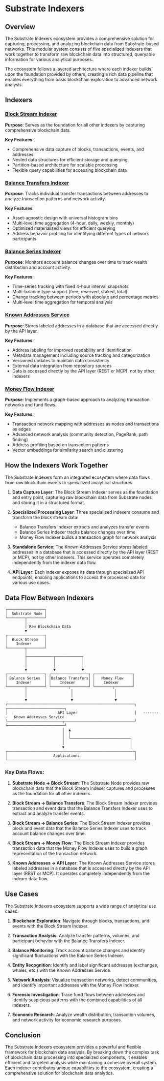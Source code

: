 # Substrate Indexers

## Overview

The Substrate Indexers ecosystem provides a comprehensive solution for capturing, processing, and analyzing blockchain data from Substrate-based networks. This modular system consists of five specialized indexers that work together to transform raw blockchain data into structured, queryable information for various analytical purposes.

The ecosystem follows a layered architecture where each indexer builds upon the foundation provided by others, creating a rich data pipeline that enables everything from basic blockchain exploration to advanced network analysis.

## Indexers

### [Block Stream Indexer](./block_stream.md)

**Purpose**: Serves as the foundation for all other indexers by capturing comprehensive blockchain data.

**Key Features**:
- Comprehensive data capture of blocks, transactions, events, and addresses
- Nested data structures for efficient storage and querying
- Partition-based architecture for scalable processing
- Flexible query capabilities for accessing blockchain data

### [Balance Transfers Indexer](./balance_transfers.md)

**Purpose**: Tracks individual transfer transactions between addresses to analyze transaction patterns and network activity.

**Key Features**:
- Asset-agnostic design with universal histogram bins
- Multi-level time aggregation (4-hour, daily, weekly, monthly)
- Optimized materialized views for efficient querying
- Address behavior profiling for identifying different types of network participants

### [Balance Series Indexer](./balance_series.md)

**Purpose**: Monitors account balance changes over time to track wealth distribution and account activity.

**Key Features**:
- Time-series tracking with fixed 4-hour interval snapshots
- Multi-balance type support (free, reserved, staked, total)
- Change tracking between periods with absolute and percentage metrics
- Multi-level time aggregation for temporal analysis

### [Known Addresses Service](./known_addresses.md)

**Purpose**: Stores labeled addresses in a database that are accessed directly by the API layer.

**Key Features**:
- Address labeling for improved readability and identification
- Metadata management including source tracking and categorization
- Versioned updates to maintain data consistency
- External data integration from repository sources
- Data is accessed directly by the API layer (REST or MCP), not by other indexers

### [Money Flow Indexer](./money_flow.md)

**Purpose**: Implements a graph-based approach to analyzing transaction networks and fund flows.

**Key Features**:
- Transaction network mapping with addresses as nodes and transactions as edges
- Advanced network analysis (community detection, PageRank, path finding)
- Address profiling based on transaction patterns
- Vector embeddings for similarity search and clustering

## How the Indexers Work Together

The Substrate Indexers form an integrated ecosystem where data flows from raw blockchain events to specialized analytical structures:

1. **Data Capture Layer**: The Block Stream Indexer serves as the foundation and entry point, capturing raw blockchain data from Substrate nodes and storing it in a structured format.

2. **Specialized Processing Layer**: Three specialized indexers consume and transform the block stream data:
   - Balance Transfers Indexer extracts and analyzes transfer events
   - Balance Series Indexer tracks balance changes over time
   - Money Flow Indexer builds a transaction graph for network analysis

3. **Standalone Service**: The Known Addresses Service stores labeled addresses in a database that is accessed directly by the API layer (REST or MCP), not by other indexers. This service operates completely independently from the indexer data flow.

4. **API Layer**: Each indexer exposes its data through specialized API endpoints, enabling applications to access the processed data for various use cases.

## Data Flow Between Indexers

```
┌─────────────────┐      
│  Substrate Node │      
└────────┬────────┘      
         │               
         │ Raw Blockchain Data    
         ▼                        
┌─────────────────┐               
│  Block Stream   │               
│    Indexer      │               
└────────┬────────┘               
         │                        
         ├────────────┬────────────┐
         │            │            │
         │            │            │
         ▼            ▼            ▼
┌─────────────────┐ ┌─────────────────┐ ┌─────────────────┐
│ Balance Series  │ │Balance Transfers│ │   Money Flow    │
│    Indexer      │ │    Indexer      │ │    Indexer      │
└────────┬────────┘ └────────┬────────┘ └────────┬────────┘
         │                    │                   │
         │                    │                   │
         ▼                    ▼                   ▼
┌──────────────────────────────────────────────────────────┐           ┌──────────────────────────┐  
│                       API Layer                          │   --------   Known Addresses Service
└─────────────────────────┬────────────────────────────────┘           └──────────────────────────┘
                          │  ▲
                          │  │
                          │  └───────────────────────────┐
                          │                              │
                          ▼                              │
┌──────────────────────────────────────────────────────────┐
│                     Applications                         │
└──────────────────────────────────────────────────────────┘
```

### Key Data Flows:

1. **Substrate Node → Block Stream**: The Substrate Node provides raw blockchain data that the Block Stream Indexer captures and processes as the foundation for all other indexers.

2. **Block Stream → Balance Transfers**: The Block Stream Indexer provides transaction and event data that the Balance Transfers Indexer uses to extract and analyze transfer events.

3. **Block Stream → Balance Series**: The Block Stream Indexer provides block and event data that the Balance Series Indexer uses to track account balance changes over time.

4. **Block Stream → Money Flow**: The Block Stream Indexer provides transaction data that the Money Flow Indexer uses to build a graph representation of the transaction network.

5. **Known Addresses → API Layer**: The Known Addresses Service stores labeled addresses in a database that is accessed directly by the API layer (REST or MCP). It operates completely independently from the indexer data flow.

## Use Cases

The Substrate Indexers ecosystem supports a wide range of analytical use cases:

1. **Blockchain Exploration**: Navigate through blocks, transactions, and events with the Block Stream Indexer.

2. **Transaction Analysis**: Analyze transfer patterns, volumes, and participant behavior with the Balance Transfers Indexer.

3. **Balance Monitoring**: Track account balance changes and identify significant fluctuations with the Balance Series Indexer.

4. **Entity Recognition**: Identify and label significant addresses (exchanges, whales, etc.) with the Known Addresses Service.

5. **Network Analysis**: Visualize transaction networks, detect communities, and identify important addresses with the Money Flow Indexer.

6. **Forensic Investigation**: Trace fund flows between addresses and identify suspicious patterns with the combined capabilities of all indexers.

7. **Economic Research**: Analyze wealth distribution, transaction volumes, and network activity for economic research purposes.

## Conclusion

The Substrate Indexers ecosystem provides a powerful and flexible framework for blockchain data analysis. By breaking down the complex task of blockchain data processing into specialized components, it enables efficient and targeted analysis while maintaining a cohesive overall system. Each indexer contributes unique capabilities to the ecosystem, creating a comprehensive solution for blockchain data analytics.
